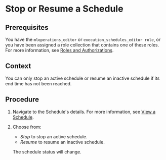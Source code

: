 <!-- loioa3d37a3bd74c4765985abf8209f5c8a1 -->

# Stop or Resume a Schedule



<a name="loioa3d37a3bd74c4765985abf8209f5c8a1__prereq_rzr_wcq_kwb"/>

## Prerequisites

You have the `mloperations_editor` or `execution_schedules_editor role`, or you have been assigned a role collection that contains one of these roles. For more information, see [Roles and Authorizations](roles-and-authorizations-4ef8499.md).



## Context

You can only stop an active schedule or resume an inactive schedule if its end time has not been reached.



## Procedure

1.  Navigate to the Schedule's details. For more information, see [View a Schedule](view-a-schedule-1857004.md).

2.  Choose from:

    -    *Stop* to stop an active schedule.
    -   *Resume* to resume an inactive schedule.

    The schedule status will change.


